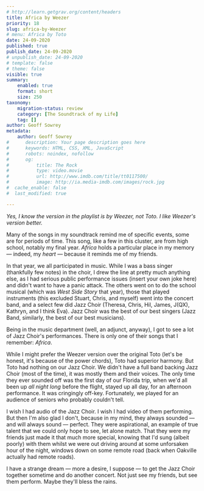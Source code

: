 ```yaml
---
# http://learn.getgrav.org/content/headers
title: Africa by Weezer
priority: 18
slug: africa-by-Weezer
# menu: Africa by Toto
date: 24-09-2020
published: true
publish_date: 24-09-2020
# unpublish_date: 24-09-2020
# template: false
# theme: false
visible: true
summary:
    enabled: true
    format: short
    size: 250
taxonomy:
    migration-status: review
    category: [The Soundtrack of my Life]
    tag: []
author: Geoff Sowrey
metadata:
    author: Geoff Sowrey
#      description: Your page description goes here
#      keywords: HTML, CSS, XML, JavaScript
#      robots: noindex, nofollow
#      og:
#          title: The Rock
#          type: video.movie
#          url: http://www.imdb.com/title/tt0117500/
#          image: http://ia.media-imdb.com/images/rock.jpg
#  cache_enable: false
#  last_modified: true

---
```


*Yes, I know the version in the playlist is by Weezer, not Toto. I like Weezer's version better.*

Many of the songs in my soundtrack remind me of specific events, some are for periods of time. This song, like a few in this cluster, are from high school, notably my final year. *Africa* holds a particular place in my memory — indeed, my *heart* — because it reminds me of my friends.

In that year, we all participated in music. While I was a bass singer (thankfully few notes) in the choir, I drew the line at pretty much anything else, as I had serious public performance issues (insert your own joke here) and didn't want to have a panic attack. The others went on to do the school musical (which was *West Side Story* that year), those that played instruments (this excluded Stuart, Chris, and myself) went into the concert band, and a select few did Jazz Choir (Theresa, Chris, Hil, James, J(QX), Kathryn, and I think Eva). Jazz Choir was the best of our best singers (Jazz Band, similarly, the best of our best musicians).

Being in the music department (well, an adjunct, anyway), I got to see a lot of Jazz Choir's performances. There is only one of their songs that I remember: *Africa*.

While I might prefer the Weezer version over the original Toto (let's be honest, it's because of the power chords), Toto had superior harmony. But Toto had nothing on our Jazz Choir. We didn't have a full band backing Jazz Choir (most of the time), it was mostly them and their voices. The only time they ever sounded off was the first day of our Florida trip, when we'd all been up *all night long* before the flight, stayed up all day, for an afternoon performance. It was cringingly off-key. Fortunately, we played for an audience of seniors who probably couldn't tell.

I wish I had audio of the Jazz Choir. I wish I had video of them performing. But then I'm also glad I don't, because in my mind, they always sounded — and will always sound — perfect. They were aspirational, an example of true talent that we could only hope to see, let alone match. That they were my friends just made it that much more special, knowing that I'd sung (albeit poorly) with them whilst we were out driving around at some unforsaken hour of the night, windows down on some remote road (back when Oakville actually had remote roads).

I have a strange dream — more a desire, I suppose — to get the Jazz Choir together sometime and do another concert. Not just see my friends, but see them perform. Maybe they'll bless the rains.